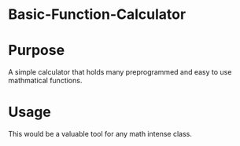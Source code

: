 # Basic-Function-Calculator

# Purpose
A simple calculator that holds many preprogrammed and easy to use mathmatical functions.

# Usage
This would be a valuable tool for any math intense class.
